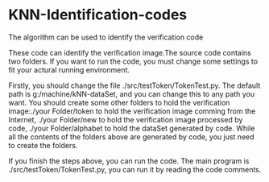 # KNN-Identification-codes
The algorithm can be used to identify the verification code

These code can identify the verification image.The source code contains two folders. If you want to run the code, you must change some settings to fit your actural running environment.

Firstly, you should change the file ./src/testToken/TokenTest.py. The default path is g:/machine/kNN-dataSet, and you can change this to any path you want. You should create some other folders to hold the verification image:./your Folder/token to hold the verification image comming from the Internet, ./your Folder/new to hold the verification image processed by code, ./your Folder/alphabet to hold the dataSet generated by code. While all the contents of the folders above are generated by code, you just need to create the folders.

If you finish the steps above, you can run the code. The main program is ./src/testToken/TokenTest.py, you can run it by reading the code comments.
